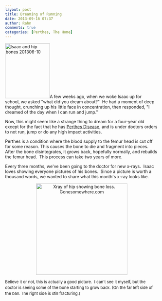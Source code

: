 ```yaml
---
layout: post
title: Dreaming of Running
date: 2013-09-16 07:37
author: Rahn
comments: true
categories: [Perthes, The Home]
---
```

<a href="http://gonesomewhere.com/wp-content/uploads/2013/09/Isaac_Hip_X-Rays_Sept-2013_Collage_med.jpg">
</a> <a href="http://gonesomewhere.com/wp-content/uploads/2013/09/Isaac-and-hip-bones-201306-10.jpg"><img class=" wp-image-1623 alignright" alt="Isaac and hip bones 201306-10" src="http://gonesomewhere.com/wp-content/uploads/2013/09/Isaac-and-hip-bones-201306-10-245x300.jpg" width="147" height="180" /></a>A few weeks ago, when we woke Isaac up for school, we asked "what did you dream about?"  He had a moment of deep thought, crunching up his little face in concentration, then responded, "I dreamed of the day when I can run and jump."

Now, this might seem like a strange thing to dream for a four-year old except for the fact that he has <a href="http://orthoinfo.aaos.org/topic.cfm?topic=A00070">Perthes Disease</a>, and is under doctors orders to not run, jump or do any high impact activities.

Perthes is a condition where the blood supply to the femur head is cut off for some reason. This causes the bone to die and fragment into pieces.  After the bone disintegrates, it grows back, hopefully normally, and rebuilds the femur head.  This process can take two years of more.

Every three months, we've been going to the doctor for new x-rays.  Isaac loves showing everyone pictures of his bones.  Since a picture is worth a thousand words, we wanted to share what this month's x-ray looks like.
<p style="text-align: center;"><a href="http://gonesomewhere.com/wp-content/uploads/2013/09/Isaac_Hip_X-Rays_Sept-2013_Collage_med.jpg"><img class="aligncenter size-medium wp-image-1625" alt="Xray of hip showing bone loss.  Gonesomewhere.com" src="http://gonesomewhere.com/wp-content/uploads/2013/09/Isaac_Hip_X-Rays_Sept-2013_Collage_med-300x300.jpg" width="300" height="300" /></a></p>
<span style="font-size: 13px; line-height: 19px;">Believe it or not, this is actually a good picture.  I can't see it myself, but the doctor is seeing some of the bone starting to grow back. (On the far left side of the ball. The right side is still fracturing.)</span>

&nbsp;

&nbsp;

&nbsp;
